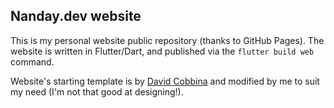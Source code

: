 ## Nanday.dev website

This is my personal website public repository (thanks to GitHub Pages). The website is written in Flutter/Dart, and published via the `flutter build web` command.

Website's starting template is by [David Cobbina](https://davidcobbina.com/home) and modified by me to suit my need (I'm not that good at designing!).